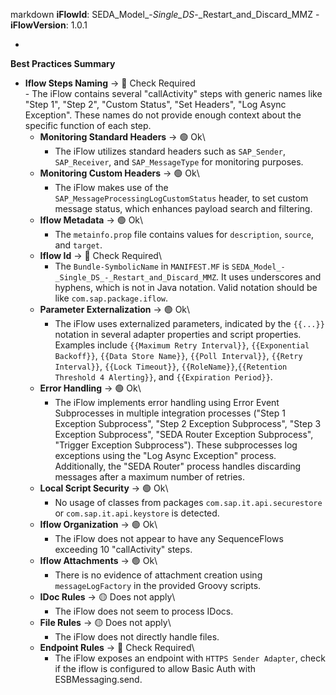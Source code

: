markdown
**iFlowId**: SEDA_Model_-_Single_DS_-_Restart_and_Discard_MMZ - **iFlowVersion**: 1.0.1

-

**Best Practices Summary**
- **Iflow Steps Naming** -> 🔴 Check Required\
        - The iFlow contains several "callActivity" steps with generic names like "Step 1", "Step 2", "Custom Status", "Set Headers", "Log Async Exception". These names do not provide enough context about the specific function of each step.
    - **Monitoring Standard Headers** -> 🟢 Ok\
        - The iFlow utilizes standard headers such as `SAP_Sender`, `SAP_Receiver`, and `SAP_MessageType` for monitoring purposes.
    - **Monitoring Custom Headers** -> 🟢 Ok\
        - The iFlow makes use of the `SAP_MessageProcessingLogCustomStatus` header, to set custom message status, which enhances payload search and filtering.
    - **Iflow Metadata** -> 🟢 Ok\
        - The `metainfo.prop` file contains values for `description`, `source`, and `target`.
    - **Iflow Id** -> 🔴 Check Required\
        - The `Bundle-SymbolicName` in `MANIFEST.MF` is `SEDA_Model_-_Single_DS_-_Restart_and_Discard_MMZ`. It uses underscores and hyphens, which is not in Java notation. Valid notation should be like `com.sap.package.iflow`.
    - **Parameter Externalization** -> 🟢 Ok\
        - The iFlow uses externalized parameters, indicated by the `{{...}}` notation in several adapter properties and script properties.  Examples include `{{Maximum Retry Interval}}`, `{{Exponential Backoff}}`, `{{Data Store Name}}`, `{{Poll Interval}}`, `{{Retry Interval}}`, `{{Lock Timeout}}`, `{{RoleName}}`,`{{Retention Threshold 4 Alerting}}`, and `{{Expiration Period}}`.
    - **Error Handling** -> 🟢 Ok\
        - The iFlow implements error handling using Error Event Subprocesses in multiple integration processes ("Step 1 Exception Subprocess", "Step 2 Exception Subprocess", "Step 3 Exception Subprocess", "SEDA Router Exception Subprocess", "Trigger Exception Subprocess").  These subprocesses log exceptions using the "Log Async Exception" process. Additionally, the "SEDA Router" process handles discarding messages after a maximum number of retries.
    - **Local Script Security** -> 🟢 Ok\
        - No usage of classes from packages `com.sap.it.api.securestore` or `com.sap.it.api.keystore` is detected.
    - **Iflow Organization** -> 🟢 Ok\
        - The iFlow does not appear to have any SequenceFlows exceeding 10 "callActivity" steps.
    - **Iflow Attachments** -> 🟢 Ok\
        - There is no evidence of attachment creation using `messageLogFactory` in the provided Groovy scripts.
    - **IDoc Rules** -> 🟡 Does not apply\
        - The iFlow does not seem to process IDocs.
    - **File Rules** -> 🟡 Does not apply\
        - The iFlow does not directly handle files.
    - **Endpoint Rules** -> 🔴 Check Required\
        - The iFlow exposes an endpoint with `HTTPS Sender Adapter`, check if the iflow is configured to allow Basic Auth with ESBMessaging.send.
